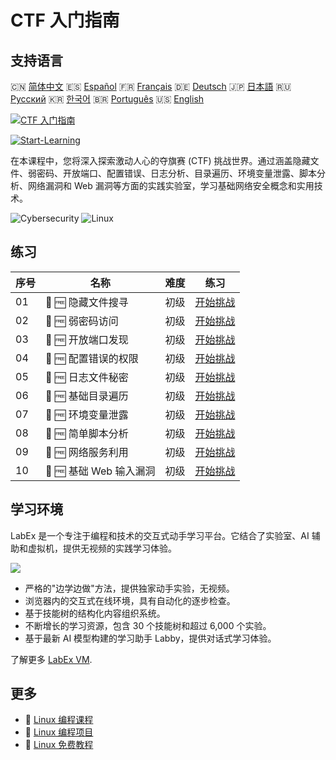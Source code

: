 # CTF 入门指南

## 支持语言

🇨🇳 [简体中文](README_zh.md) 🇪🇸 [Español](README_es.md) 🇫🇷 [Français](README_fr.md) 🇩🇪 [Deutsch](README_de.md) 🇯🇵 [日本語](README_ja.md) 🇷🇺 [Русский](README_ru.md) 🇰🇷 [한국어](README_ko.md) 🇧🇷 [Português](README_pt.md) 🇺🇸 [English](README.md) 

[![CTF 入门指南](https://cover-creator.labex.io/ctf-for-beginners.png?lang=zh)](https://labex.io/zh/courses/ctf-for-beginners)

[![Start-Learning](https://img.shields.io/badge/Start-Learning-whitesmoke?style=for-the-badge)](https://labex.io/zh/courses/ctf-for-beginners)

在本课程中，您将深入探索激动人心的夺旗赛 (CTF) 挑战世界。通过涵盖隐藏文件、弱密码、开放端口、配置错误、日志分析、目录遍历、环境变量泄露、脚本分析、网络漏洞和 Web 漏洞等方面的实践实验室，学习基础网络安全概念和实用技术。

![Cybersecurity](https://img.shields.io/badge/Cybersecurity-whitesmoke?style=for-the-badge&logo=cybersecurity)
![Linux](https://img.shields.io/badge/Linux-whitesmoke?style=for-the-badge&logo=linux)


## 练习

|   序号 | 名称                    | 难度   | 练习                                                                                                        |
|--------|-------------------------|--------|-------------------------------------------------------------------------------------------------------------|
|     01 | 🎯 🆓 隐藏文件搜寻      | 初级   | <a target='_blank' href='https://labex.io/zh/labs/linux-hidden-file-hunt-596219'>开始挑战</a>               |
|     02 | 🎯 🆓 弱密码访问        | 初级   | <a target='_blank' href='https://labex.io/zh/labs/linux-weak-password-access-596224'>开始挑战</a>           |
|     03 | 🎯 🆓 开放端口发现      | 初级   | <a target='_blank' href='https://labex.io/zh/labs/linux-open-port-discovery-596222'>开始挑战</a>            |
|     04 | 🎯 🆓 配置错误的权限    | 初级   | <a target='_blank' href='https://labex.io/zh/labs/linux-misconfigured-file-permissions-596218'>开始挑战</a> |
|     05 | 🎯 🆓 日志文件秘密      | 初级   | <a target='_blank' href='https://labex.io/zh/labs/linux-log-file-secret-596220'>开始挑战</a>                |
|     06 | 🎯 🆓 基础目录遍历      | 初级   | <a target='_blank' href='https://labex.io/zh/labs/linux-basic-directory-traversal-596215'>开始挑战</a>      |
|     07 | 🎯 🆓 环境变量泄露      | 初级   | <a target='_blank' href='https://labex.io/zh/labs/linux-environment-variable-leak-596217'>开始挑战</a>      |
|     08 | 🎯 🆓 简单脚本分析      | 初级   | <a target='_blank' href='https://labex.io/zh/labs/linux-simple-script-analysis-596223'>开始挑战</a>         |
|     09 | 🎯 🆓 网络服务利用      | 初级   | <a target='_blank' href='https://labex.io/zh/labs/linux-network-service-exploit-596221'>开始挑战</a>        |
|     10 | 🎯 🆓 基础 Web 输入漏洞 | 初级   | <a target='_blank' href='https://labex.io/zh/labs/linux-basic-web-input-vulnerability-596216'>开始挑战</a>  |

## 学习环境

LabEx 是一个专注于编程和技术的交互式动手学习平台。它结合了实验室、AI 辅助和虚拟机，提供无视频的实践学习体验。

![](https://tutorial-screenshot.getvm.io/images/vm-1725247253.png)

- 严格的"边学边做"方法，提供独家动手实验，无视频。
- 浏览器内的交互式在线环境，具有自动化的逐步检查。
- 基于技能树的结构化内容组织系统。
- 不断增长的学习资源，包含 30 个技能树和超过 6,000 个实验。
- 基于最新 AI 模型构建的学习助手 Labby，提供对话式学习体验。

了解更多 [LabEx VM](https://support.labex.io/using-labex/virtual-machine).

## 更多

- 🔗 [Linux 编程课程](https://github.com/labex-labs/awesome-programming-courses)
- 🔗 [Linux 编程项目](https://github.com/labex-labs/awesome-programming-projects)
- 🔗 [Linux 免费教程](https://github.com/labex-labs/linux-free-tutorials)

